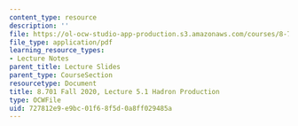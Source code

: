 ```yaml
---
content_type: resource
description: ''
file: https://ol-ocw-studio-app-production.s3.amazonaws.com/courses/8-701-introduction-to-nuclear-and-particle-physics-fall-2020/727812e9e9bc01f68f5d0a8ff029485a_MIT8_701f20_lec5.1.pdf
file_type: application/pdf
learning_resource_types:
- Lecture Notes
parent_title: Lecture Slides
parent_type: CourseSection
resourcetype: Document
title: 8.701 Fall 2020, Lecture 5.1 Hadron Production
type: OCWFile
uid: 727812e9-e9bc-01f6-8f5d-0a8ff029485a
---
```

